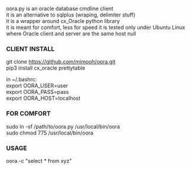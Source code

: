 oora.py is an oracle database cmdline client  
it is an alternative to sqlplus (wraping, delimiter stuff)  
it is a wrapper around cx_Oracle python library  
it is meant for comfort, less for speed
it is tested only under Ubuntu Linux where Oracle client and server are the same host
null

### CLIENT INSTALL

git clone https://github.com/mimooh/oora.git  
pip3 install cx_oracle prettytable  

in ~/.bashrc:  
export OORA_USER=user  
export OORA_PASS=pass  
export OORA_HOST=localhost

### FOR COMFORT

sudo ln -sf /path/to/oora.py /usr/local/bin/oora  
sudo chmod 775 /usr/local/bin/oora  

### USAGE

oora -c "select * from xyz"  
